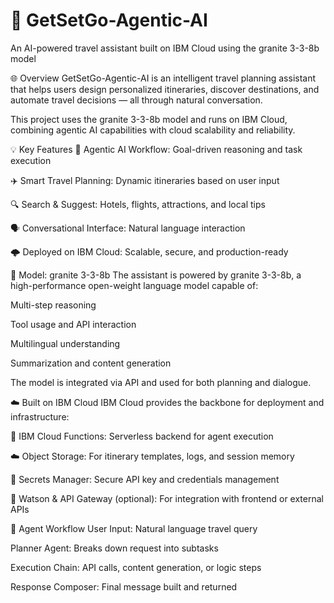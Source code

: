 # 🧭 GetSetGo-Agentic-AI

An AI-powered travel assistant built on IBM Cloud using the granite 3-3-8b model

🌐 Overview
GetSetGo-Agentic-AI is an intelligent travel planning assistant that helps users design personalized itineraries, discover destinations, and automate travel decisions — all through natural conversation.

This project uses the granite 3-3-8b model and runs on IBM Cloud, combining agentic AI capabilities with cloud scalability and reliability.

💡 Key Features
🧠 Agentic AI Workflow: Goal-driven reasoning and task execution

✈️ Smart Travel Planning: Dynamic itineraries based on user input

🔍 Search & Suggest: Hotels, flights, attractions, and local tips

🗣️ Conversational Interface: Natural language interaction

🌩️ Deployed on IBM Cloud: Scalable, secure, and production-ready

🧠 Model: granite 3-3-8b
The assistant is powered by granite 3-3-8b, a high-performance open-weight language model capable of:

Multi-step reasoning

Tool usage and API interaction

Multilingual understanding

Summarization and content generation

The model is integrated via API and used for both planning and dialogue.

☁️ Built on IBM Cloud
IBM Cloud provides the backbone for deployment and infrastructure:

🔧 IBM Cloud Functions: Serverless backend for agent execution

☁️ Object Storage: For itinerary templates, logs, and session memory

🔐 Secrets Manager: Secure API key and credentials management

🧩 Watson & API Gateway (optional): For integration with frontend or external APIs

🔁 Agent Workflow
User Input: Natural language travel query

Planner Agent: Breaks down request into subtasks

Execution Chain: API calls, content generation, or logic steps

Response Composer: Final message built and returned



